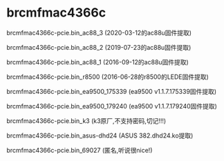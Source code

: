 # brcmfmac4366c

brcmfmac4366c-pcie.bin_ac88_3  (2020-03-12的ac88u固件提取)

brcmfmac4366c-pcie.bin_ac88_2  (2019-07-23的ac88u固件提取)

brcmfmac4366c-pcie.bin_ac88_1  (2016-09-12的ac88u固件提取)

brcmfmac4366c-pcie.bin_r8500   (2016-06-28的r8500的LEDE固件提取)

brcmfmac4366c-pcie.bin_ea9500_175339  (ea9500 v1.1.7.175339固件提取)

brcmfmac4366c-pcie.bin_ea9500_179240  (ea9500 v1.1.7.179240固件提取)

brcmfmac4366c-pcie.bin_k3          (k3原厂,不支持密码,切记!!!)

brcmfmac4366c-pcie.bin_asus-dhd24  (ASUS 382.dhd24.ko提取)

brcmfmac4366c-pcie.bin_69027       (匿名,听说很nice!)
